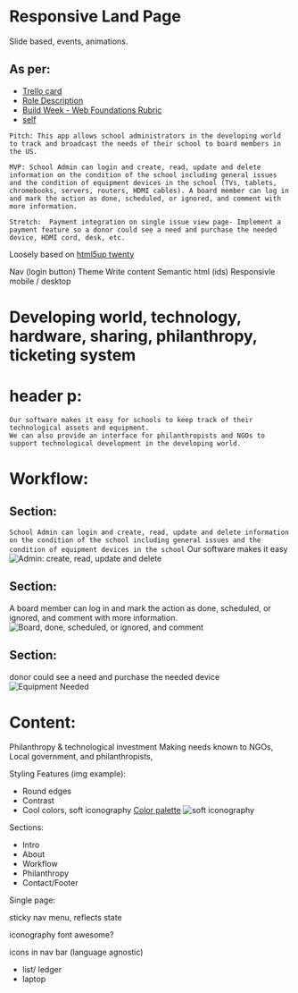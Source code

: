 # Responsive Land Page

Slide based, events, animations.

## As per: 
* [Trello card](https://trello.com/c/yUQkwabg/11-responsive-marketing-page)
* [Role Description](https://www.notion.so/Web-UI-Developer-Role-9978e2084bcc45a7a182638acf38b956)
* [Build Week - Web Foundations Rubric](https://docs.google.com/spreadsheets/d/1BbdmSMUdzURMo0wcsr4XSKvegDgB28WkK2wnjmORzDo/edit#gid=0)
* [self](https://github.com/irsr2/Web-UI-Dev-3)

```
Pitch: This app allows school administrators in the developing world to track and broadcast the needs of their school to board members in the US.

MVP: School Admin can login and create, read, update and delete information on the condition of the school including general issues and the condition of equipment devices in the school (TVs, tablets, chromebooks, servers, routers, HDMI cables). A board member can log in and mark the action as done, scheduled, or ignored, and comment with more information.

Stretch:  Payment integration on single issue view page- Implement a payment feature so a donor could see a need and purchase the needed device, HDMI cord, desk, etc.
```

Loosely based on [html5up twenty](https://html5up.net/twenty)

Nav (login button)
Theme
Write content
Semantic html (ids)
Responsivle mobile / desktop

# Developing world, technology, hardware, sharing, philanthropy, ticketing system

# header p: 
```
Our software makes it easy for schools to keep track of their technological assets and equipment.
We can also provide an interface for philanthropists and NGOs to support technological development in the developing world.
```

# Workflow:

## Section: 
`School Admin can login and create, read, update and delete information on the condition of the school including general issues and the condition of equipment devices in the school`
Our software makes it easy
![Admin: create, read, update and delete](../design/state.jpg)

## Section:
A board member can log in and mark the action as done, scheduled, or ignored, and comment with more information.
![Board, done, scheduled, or ignored, and comment](../design/admin.jpg)

## Section:
donor could see a need and purchase the needed device
![Equipment Needed](../design/equipmentneeded.jpg)

# Content:
Philanthropy & technological investment 
Making needs known to NGOs, Local government, and philanthropists,

Styling Features (img example):
* Round edges
* Contrast
* Cool colors, soft iconography
[Color palette](./design/palette.html)
![soft iconography](../design/colors.jpg)

Sections:
* Intro
* About
* Workflow
* Philanthropy
* Contact/Footer

Single page:

 sticky nav menu, reflects state

iconography
font awesome?

icons in nav bar (language agnostic)

* list/ ledger
* laptop

<script>
document.title = "{$currentsection}":
</script>